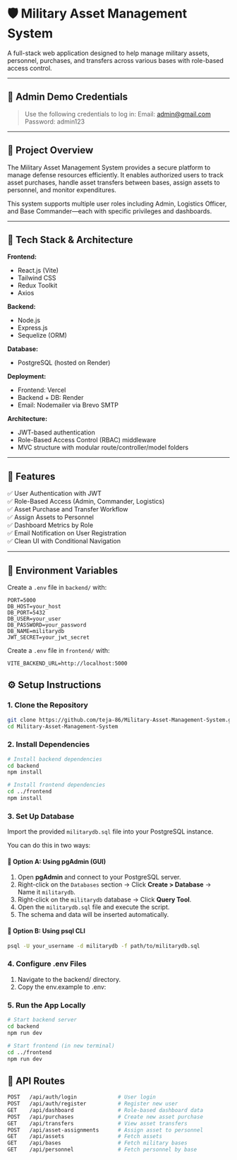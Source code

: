 # 🛡️ Military Asset Management System

A full-stack web application designed to help manage military assets, personnel, purchases, and transfers across various bases with role-based access control.

---

## 🧪 Admin Demo Credentials

> Use the following credentials to log in:
Email: admin@gmail.com
Password: admin123

---

## 📌 Project Overview

The Military Asset Management System provides a secure platform to manage defense resources efficiently. It enables authorized users to track asset purchases, handle asset transfers between bases, assign assets to personnel, and monitor expenditures.

This system supports multiple user roles including Admin, Logistics Officer, and Base Commander—each with specific privileges and dashboards.

---

## 🔧 Tech Stack & Architecture

**Frontend:**
- React.js (Vite)
- Tailwind CSS
- Redux Toolkit
- Axios

**Backend:**
- Node.js
- Express.js
- Sequelize (ORM)

**Database:**
- PostgreSQL (hosted on Render)

**Deployment:**
- Frontend: Vercel
- Backend + DB: Render
- Email: Nodemailer via Brevo SMTP

**Architecture:**
- JWT-based authentication
- Role-Based Access Control (RBAC) middleware
- MVC structure with modular route/controller/model folders

---

## 🚀 Features

✅ User Authentication with JWT  
✅ Role-Based Access (Admin, Commander, Logistics)  
✅ Asset Purchase and Transfer Workflow  
✅ Assign Assets to Personnel  
✅ Dashboard Metrics by Role  
✅ Email Notification on User Registration  
✅ Clean UI with Conditional Navigation  

---

## 🔑 Environment Variables

Create a `.env` file in `backend/` with:

```env
PORT=5000
DB_HOST=your_host
DB_PORT=5432
DB_USER=your_user
DB_PASSWORD=your_password
DB_NAME=militarydb
JWT_SECRET=your_jwt_secret
```

Create a `.env` file in `frontend/` with:

```env
VITE_BACKEND_URL=http://localhost:5000
```

## ⚙️ Setup Instructions

### 1. Clone the Repository

```bash
git clone https://github.com/teja-86/Military-Asset-Management-System.git
cd Military-Asset-Management-System
```
### 2. Install Dependencies

```bash
# Install backend dependencies
cd backend
npm install
```

```bash
# Install frontend dependencies
cd ../frontend
npm install
```

### 3. Set Up Database

Import the provided `militarydb.sql` file into your PostgreSQL instance.

You can do this in two ways:

#### 📌 Option A: Using pgAdmin (GUI)

1. Open **pgAdmin** and connect to your PostgreSQL server.
2. Right-click on the `Databases` section → Click **Create > Database** → Name it `militarydb`.
3. Right-click on the `militarydb` database → Click **Query Tool**.
4. Open the `militarydb.sql` file and execute the script.
5. The schema and data will be inserted automatically.

#### 📌 Option B: Using psql CLI

```bash
psql -U your_username -d militarydb -f path/to/militarydb.sql
```

### 4. Configure .env Files
1. Navigate to the backend/ directory.
2. Copy the env.example to .env:

### 5. Run the App Locally
```bash
# Start backend server
cd backend
npm run dev
```

```bash
# Start frontend (in new terminal)
cd ../frontend
npm run dev
```

## 🔗 API Routes

```bash
POST   /api/auth/login             # User login
POST   /api/auth/register          # Register new user
GET    /api/dashboard              # Role-based dashboard data
POST   /api/purchases              # Create new asset purchase
GET    /api/transfers              # View asset transfers
POST   /api/asset-assignments      # Assign asset to personnel
GET    /api/assets                 # Fetch assets
GET    /api/bases                  # Fetch military bases
GET    /api/personnel              # Fetch personnel by base
```


